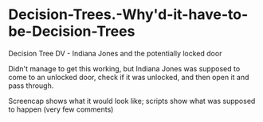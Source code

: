 # Decision-Trees.-Why'd-it-have-to-be-Decision-Trees
Decision Tree DV - Indiana Jones and the potentially locked door



Didn't manage to get this working, but Indiana Jones was supposed to come to an unlocked door, check if it was unlocked, and then open it and pass through.

Screencap shows what it would look like; scripts show what was supposed to happen (very few comments)
